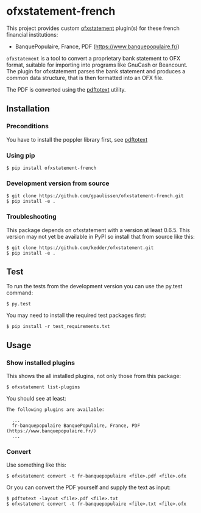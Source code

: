 # ofxstatement-french

This project provides custom
[ofxstatement](https://github.com/kedder/ofxstatement) plugin(s) for these french
financial institutions:
- BanquePopulaire, France, PDF (https://www.banquepopulaire.fr/)

`ofxstatement` is a tool to convert a proprietary bank statement to OFX
format, suitable for importing into programs like GnuCash or Beancount. The
plugin for ofxstatement parses the bank statement and produces a common data
structure, that is then formatted into an OFX file.

The PDF is converted using the
[pdftotext](https://pypi.org/project/pdftotext/) utility.

## Installation

### Preconditions

You have to install the poppler library first, see
[pdftotext](https://pypi.org/project/pdftotext/)

### Using pip

```
$ pip install ofxstatement-french
```

### Development version from source

```
$ git clone https://github.com/gpaulissen/ofxstatement-french.git
$ pip install -e .
```

### Troubleshooting

This package depends on ofxstatement with a version at least 0.6.5. This
version may not yet be available in PyPI so install that from source like
this:
```
$ git clone https://github.com/kedder/ofxstatement.git
$ pip install -e .
```

## Test

To run the tests from the development version you can use the py.test command:

```
$ py.test
```

You may need to install the required test packages first:

```
$ pip install -r test_requirements.txt
```

## Usage

### Show installed plugins

This shows the all installed plugins, not only those from this package:

```
$ ofxstatement list-plugins
```

You should see at least:

```
The following plugins are available:

  ...
  fr-banquepopulaire BanquePopulaire, France, PDF (https://www.banquepopulaire.fr/)
  ...

```

### Convert

Use something like this:

```
$ ofxstatement convert -t fr-banquepopulaire <file>.pdf <file>.ofx
```

Or you can convert the PDF yourself and supply the text as input:

```
$ pdftotext -layout <file>.pdf <file>.txt
$ ofxstatement convert -t fr-banquepopulaire <file>.txt <file>.ofx
```
